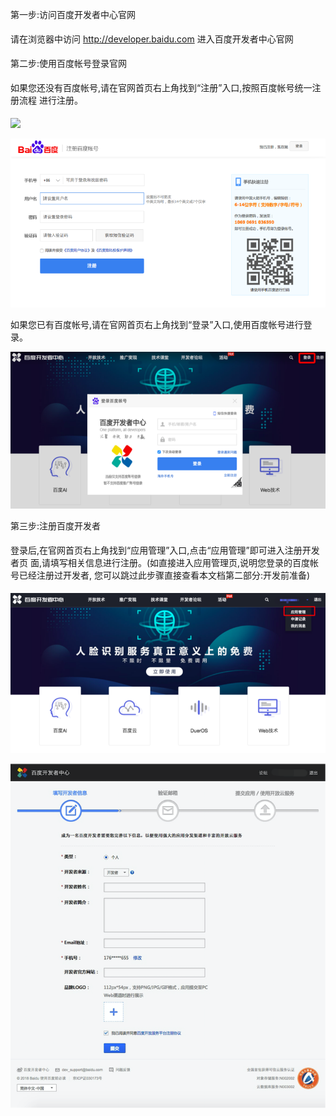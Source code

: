 第一步:访问百度开发者中心官网  

请在浏览器中访问 http://developer.baidu.com 进入百度开发者中心官网  

第二步:使用百度帐号登录官网  

如果您还没有百度帐号,请在官网首页右上角找到“注册”入口,按照百度帐号统一注册流程 进行注册。  

![](/assets/import.png)

![](/assets/register.png)

如果您已有百度帐号,请在官网首页右上角找到“登录”入口,使用百度帐号进行登录。

![](/assets/login.png)

第三步:注册百度开发者  

登录后,在官网首页右上角找到“应用管理”入口,点击“应用管理”即可进入注册开发者页 面,请填写相关信息进行注册。\(如直接进入应用管理页,说明您登录的百度帐号已经注册过开发者, 您可以跳过此步骤直接查看本文档第二部分:开发前准备\)  

![](/assets/console.png)

![](/assets/registerpage.png)

